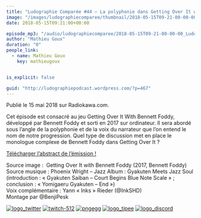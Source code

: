 ```yaml
---
title: "Ludographie Comparée #44 – La polyphonie dans Getting Over It with Bennett Foddy"
image: "/images/ludographiecomparee/thumbnail/2018-05-15T09-21-00-00-00_LudographieCompare44LapolyphoniedansGettingOverItwithBennettFoddy.jpg"
date: 2018-05-15T09:21:00+00:00

episode_mp3: "/audio/ludographiecomparee/2018-05-15T09-21-00-00-00_LudographieCompare44LapolyphoniedansGettingOverItwithBennettFoddy.mp3"
author: "Mathieu Goux"
duration: "0"
people_link: 
  - name: Mathieu Goux
    key: mathieugoux


is_explicit: false

guid: "http://ludographiepodcast.wordpress.com/?p=467"
---
```


<PodcastHeader/>

<!-- ECRIRE LA DESCRIPTION DE L'EPISODE SOUS CETTE LIGNE -->
<p>Publié le 15 mai 2018 sur Radiokawa.com.</p>
<p>Cet épisode est consacré au jeu Getting Over It With Bennett Foddy, développé par Bennett Foddy et sorti en 2017 sur ordinateur. Il sera abordé sous l’angle de la polyphonie et de la voix du narrateur que l’on entend le nom de notre progression. Quel type de discussion met en place le monologue complexe de Bennett Foddy dans Getting Over It ?</p>
<p><a title="LC44-abstract" href="/resources/ludographiecomparee/2018-05-15T09-21-00-00-00_LudographieCompare44LapolyphoniedansGettingOverItwithBennettFoddy/lc44-abstract.pdf" rel="nofollow">Télécharger l’abstract de l’émission !</a></p>
<p></p>
<a href="" rel="nofollow"></a>
 
<p>Source image :&nbsp; Getting Over It with Bennett Foddy (2017, Bennett Foddy)<br>
Source musique : Phoenix Wright – Jazz Album : Gyakuten Meets Jazz Soul (introduction : «&nbsp;Gyakuten Saiban – Court Begins Blue Note Scale&nbsp;» ; conclusion : «&nbsp;Yomigaeru Gyakuten – End&nbsp;»)<br>
Voix complémentaire : Yann «&nbsp;Inks&nbsp;» Rieder (@InkSHD)<br>
Montage par @BenjiPesk</p>


<tr>
<td><a href="https://twitter.com/Gouximan" rel="nofollow"><img src="/resources/ludographiecomparee/2018-05-15T09-21-00-00-00_LudographieCompare44LapolyphoniedansGettingOverItwithBennettFoddy/logo_twitter-1.png" alt="logo_twitter"></a></td>
<td><a href="https://www.twitch.tv/mathieugoux" rel="nofollow"><img src="/resources/ludographiecomparee/2018-05-15T09-21-00-00-00_LudographieCompare44LapolyphoniedansGettingOverItwithBennettFoddy/twitch-512-1.png" alt="twitch-512"></a></td>
<td><a href="https://www.youtube.com/user/MattTheFatalifieur/videos" rel="nofollow"><img src="/resources/ludographiecomparee/2018-05-15T09-21-00-00-00_LudographieCompare44LapolyphoniedansGettingOverItwithBennettFoddy/pngegg.png" alt="pngegg"></a></td>
<td><a href="http://fr.tipeee.com/calvinball" rel="nofollow"><img src="/resources/ludographiecomparee/2018-05-15T09-21-00-00-00_LudographieCompare44LapolyphoniedansGettingOverItwithBennettFoddy/logo_tipee-1.png" alt="logo_tipee"></a></td>
<td><a href="https://discord.com/invite/4RnA9v7" rel="nofollow"><img src="/resources/ludographiecomparee/2018-05-15T09-21-00-00-00_LudographieCompare44LapolyphoniedansGettingOverItwithBennettFoddy/logo_discord-1.png" alt="logo_discord"></a></td>
</tr>




